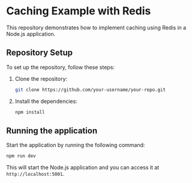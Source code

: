 # Caching Example with Redis

This repository demonstrates how to implement caching using Redis in a Node.js application.

## Repository Setup

To set up the repository, follow these steps:

1. Clone the repository:

   ```bash
   git clone https://github.com/your-username/your-repo.git
   ```

2. Install the dependencies:

   ```bash
   npm install
   ```

## Running the application

Start the application by running the following command:

```bash
npm run dev
```

This will start the Node.js application and you can access it at `http://localhost:5001`.
